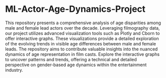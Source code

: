 # ML-Actor-Age-Dynamics-Project

This repository presents a comprehensive analysis of age disparities among male and female lead actors over the decade. Leveraging filmography data, our project utilizes 
advanced visualization tools such as Plotly and Cborn to offer interactive graphs. These visualizations provide a detailed exploration of the evolving trends in visible age 
differences between male and female leads. The repository aims to contribute valuable insights into the nuanced dynamics of age representation in film casts. Explore the 
interactive graphs to uncover patterns and trends, offering a technical and detailed perspective on gender-based age dynamics within the entertainment industry.

